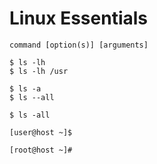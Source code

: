 # Linux Essentials

```shell
command [option(s)] [arguments]

$ ls -lh
$ ls -lh /usr
```

```shell
$ ls -a
$ ls --all

$ ls -all
```

```shell
[user@host ~]$
```
```shell
[root@host ~]#
```
